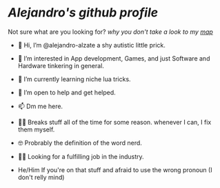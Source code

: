 # *Alejandro's github profile*
Not sure what are you looking for?
*why you don't take a look to my [map](https://github.com/alejandro-alzate/repo-map)*

- 👋 Hi, I’m @alejandro-alzate a shy autistic little prick.
- 👀 I’m interested in App development, Games, and just Software and Hardware tinkering in general.
- 🌱 I’m currently learning niche lua tricks.
- 💞️ I’m open to help and get helped.
- 📫 Dm me here.
- 🤷‍♂ Breaks stuff all of the time for some reason. whenever I can, I fix them myself.
- 🤓 Probrably the definition of the word nerd.
- 👨‍💻 Looking for a fulfilling job in the industry.

- He/Him If you're on that stuff and afraid to use the wrong pronoun (I don't relly mind)

<!---
alejandro-alzate/alejandro-alzate is a ✨ special ✨ repository because its `README.md` (this file) appears on your GitHub profile.
You can click the Preview link to take a look at your changes.
--->
